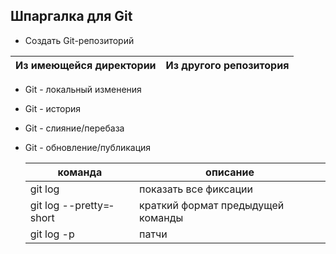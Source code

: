 ## Шпаргалка для Git

* Создать Git-ре­поз­иторий

Из имеющейся директории | Из другого репози­тория 
  --- | ---



* Git - локальный изменения

* Git - история

* Git - слияни­е/п­еребаза

* Git - обновл­ени­е/п­убл­икация

   команда | описание 
  --- | ---
   git log | показать все фиксации 
   git log --pret­­ty­=­short | краткий формат предыдущей команды
   git log -p | патчи

